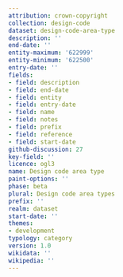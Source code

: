 ```yaml
---
attribution: crown-copyright
collection: design-code
dataset: design-code-area-type
description: ''
end-date: ''
entity-maximum: '622999'
entity-minimum: '622500'
entry-date: ''
fields:
- field: description
- field: end-date
- field: entity
- field: entry-date
- field: name
- field: notes
- field: prefix
- field: reference
- field: start-date
github-discussion: 27
key-field: ''
licence: ogl3
name: Design code area type
paint-options: ''
phase: beta
plural: Design code area types
prefix: ''
realm: dataset
start-date: ''
themes:
- development
typology: category
version: 1.0
wikidata: ''
wikipedia: ''
---
```

